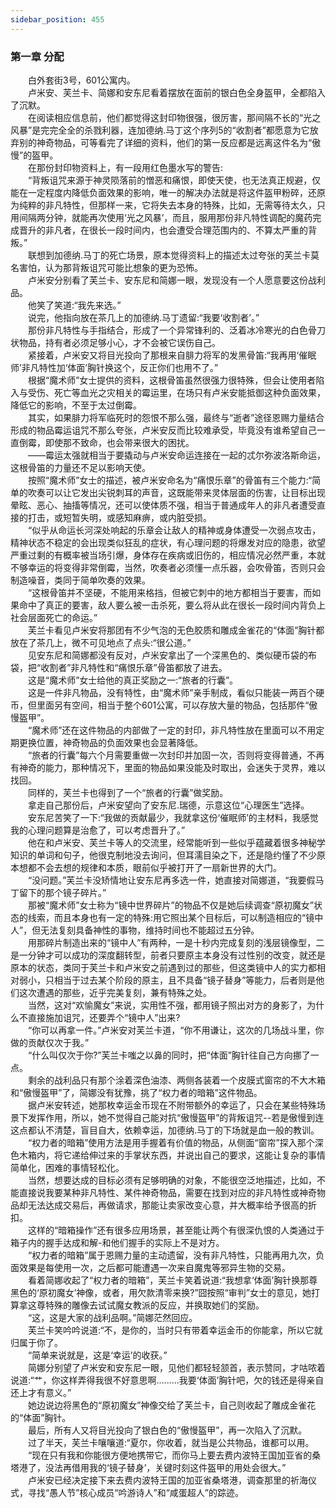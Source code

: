 ```yaml
---
sidebar_position: 455
---
```

### 第一章  分配  


　　白外套街3号，601公寓内。  
　　卢米安、芙兰卡、简娜和安东尼看着摆放在面前的银白色全身盔甲，全都陷入了沉默。  
　　在阅读相应信息前，他们都觉得这封印物很强，很厉害，那间隔不长的“光之风暴”是完完全全的杀戮利器，连加德纳.马丁这个序列5的“收割者”都愿意为它放弃别的神奇物品，可等看完了详细的资料，他们的第一反应都是远离这件名为“傲慢”的盔甲。  
　　在那份封印物资料上，有一段用红色墨水写的警告:  
　　“背叛诅咒来源于神灵陨落前的憎恶和痛恨，即使天使，也无法真正规避，仅能在一定程度内降低负面效果的影响，唯一的解决办法就是将这件盔甲粉碎，还原为纯粹的非凡特性，但那样一来，它将失去本身的特殊，比如，无需等待太久，只用间隔两分钟，就能再次使用‘光之风暴’，而且，服用那份非凡特性调配的魔药完成晋升的非凡者，在很长一段时间内，也会遭受合理范围内的、不算太严重的背叛。”  
　　联想到加德纳.马丁的死亡场景，原本觉得资料上的描述太过夸张的芙兰卡莫名害怕，认为那背叛诅咒可能比想象的更为恐怖。  
　　卢米安分别看了芙兰卡、安东尼和简娜一眼，发现没有一个人愿意要这份战利品。  
　　他笑了笑道:“我先来选。”  
　　说完，他指向放在茶几上的加德纳.马丁遗留:“我要‘收割者’。”  
　　那份非凡特性与手指结合，形成了一个异常锋利的、泛着冰冷寒光的白色骨刀状物品，持有者必须足够小心，才不会被它误伤自己。  
　　紧接着，卢米安又将目光投向了那根来自腓力将军的发黑骨笛:“我再用‘催眠师’非凡特性加‘体面’胸针换这个，反正你们也用不了。”  
　　根据“魔术师”女士提供的资料，这根骨笛虽然很强力很特殊，但会让使用者陷入与受伤、死亡等血光之灾相关的霉运里，在场只有卢米安能抵御这种负面效果，降低它的影响，不至于太过倒霉。  
　　其实，如果腓力将军临死时的怨恨不那么强，最终与“逝者”途径恩赐力量结合形成的物品霉运诅咒不那么夸张，卢米安反而比较难承受，毕竟没有谁希望自己一直倒霉，即使那不致命，也会带来很大的困扰。  
　　——霉运太强就相当于要撬动与卢米安命运连接在一起的忒尔弥波洛斯命运，这根骨笛的力量还不足以影响天使。  
　　按照“魔术师”女士的描述，被卢米安命名为“痛恨乐章”的骨笛有三个能力:“简单的吹奏可以让它发出尖锐刺耳的声音，这既能带来灵体层面的伤害，让目标出现晕眩、恶心、抽搐等情况，还可以使体质不强，相当于普通成年人的非凡者遭受直接的打击，或短暂失明，或感知麻痹，或内脏受损。  
　　“似乎从命运长河深处响起的乐章会让敌人的精神或身体遭受一次弱点攻击，精神状态不稳定的会出现类似狂乱的症状，有心理问题的将爆发对应的隐患，欲望严重过剩的有概率被当场引爆，身体存在疾病或旧伤的，相应情况必然严重，本就不够幸运的将变得非常倒霉，当然，吹奏者必须懂一点乐器，会吹骨笛，否则只会制造噪音，类同于简单吹奏的效果。  
　　“这根骨笛并不坚硬，不能用来格挡，但被它刺中的地方都相当于要害，而如果命中了真正的要害，敌人要么被一击杀死，要么将从此在很长一段时间内背负上社会层面死亡的命运。”  
　　芙兰卡看见卢米安将那团有不少气泡的无色胶质和雕成金雀花的“体面”胸针都放在了茶几上，微不可见地点了点头:“很公道。”  
　　见安东尼和简娜都没有反对，卢米安拿出了一个深黑色的、类似硬币袋的布袋，把“收割者”非凡特性和“痛恨乐章”骨笛都放了进去。  
　　这是“魔术师”女士给他的真正奖励之一:“旅者的行囊”。  
　　这是一件非凡物品，没有特性，由“魔术师”亲手制成，看似只能装一两百个硬币，但里面另有空间，相当于整个601公寓，可以存放大量的物品，包括那件“傲慢盔甲”。  
　　“魔术师”还在这件物品的内部做了一定的封印，非凡特性放在里面可以不用定期更换位置，神奇物品的负面效果也会显著降低。  
　　“旅者的行囊”每六个月需要重做一次封印并加固一次，否则将变得普通，不再有神奇的能力，那种情况下，里面的物品如果没能及时取出，会迷失于灵界，难以找回。  
　　同样的，芙兰卡也得到了一个“旅者的行囊”做奖励。  
　　拿走自己那份后，卢米安望向了安东尼.瑞德，示意这位“心理医生”选择。  
　　安东尼苦笑了一下:“我做的贡献最少，我就拿这份‘催眠师’的主材料，我感觉我的心理问题算是治愈了，可以考虑晋升了。”  
　　他在和卢米安、芙兰卡等人的交流里，经常能听到一些似乎蕴藏着很多神秘学知识的单词和句子，他很克制地没去询问，但耳濡目染之下，还是隐约懂了不少原本想都不会去想的规律和本质，眼前似乎被打开了一扇新世界的大门。  
　　“没问题。”芙兰卡没矫情地让安东尼再多选一件，她直接对简娜道，“我要假马丁留下的那个镜子碎片。”  
　　那被“魔术师”女士称为“镜中世界碎片”的物品不仅是她后续调查“原初魔女”状态的线索，而且本身也有一定的特殊:用它照出某个目标后，可以制造相应的“镜中人”，但无法复刻具备神性的事物，维持时间也不能超过五分钟。  
　　用那碎片制造出来的“镜中人”有两种，一是十秒内完成复刻的浅层镜像型，二是一分钟才可以成功的深度翻转型，前者只要原主本身没有过性别的改变，就还是原本的状态，类同于芙兰卡和卢米安之前遇到过的那些，但这类镜中人的实力都相对弱小，只相当于过去某个阶段的原主，且不具备“镜子替身”等能力，后者则是他们这次遭遇的那些，近乎完美复刻，兼有特殊之处。  
　　当然，这对“欢愉魔女”来说，实用性不强，都用镜子照出对方的身影了，为什么不直接施加诅咒，还要弄个“镜中人”出来?  
　　“你可以再拿一件。”卢米安对芙兰卡道，“你不用谦让，这次的几场战斗里，你做的贡献仅次于我。”  
　　“什么叫仅次于你?”芙兰卡嗤之以鼻的同时，把“体面”胸针往自己方向挪了一点。  
　　剩余的战利品只有那个涂着深色油漆、两侧各装着一个皮膜式窗帘的不大木箱和“傲慢盔甲”了，简娜没有犹豫，挑了“权力者的暗箱”这件物品。  
　　据卢米安转述，她那枚幸运金币现在不附带额外的幸运了，只会在某些特殊场景下发挥作用，所以，她不觉得自己能对抗“傲慢盔甲”的背叛诅咒--若是傲慢到连这点都认不清楚，盲目自大，依赖幸运，加德纳.马丁的下场就是血一般的教训。  
　　“权力者的暗箱”使用方法是用手握着有价值的物品，从侧面“窗帘”探入那个深色木箱内，将它递给伸过来的手掌状东西，并说出自己的要求，这能让复杂的事情简单化，困难的事情轻松化。  
　　当然，想要达成的目标必须有足够明确的对象，不能很空泛地描述，比如，不能直接说我要某种非凡特性、某件神奇物品，需要在找到对应的非凡特性或神奇物品却无法达成交易后，再做请求，那能让卖家改变心意，并大概率给予很高的折扣。  
　　这样的“暗箱操作”还有很多应用场景，甚至能让两个有很深仇恨的人类通过于箱子内的握手达成和解-和他们握手的实际上不是对方。  
　　“权力者的暗箱”属于恩赐力量的主动遗留，没有非凡特性，只能再用九次，负面效果是每使用一次，之后都可能遭遇一次来自魔鬼等邪异生物的交易。  
　　看着简娜收起了“权力者的暗箱”，芙兰卡笑着说道:“我想拿‘体面’胸针换那尊黑色的‘原初魔女’神像，或者，用欠款清零来换?”囧按照“审判”女士的意见，她打算拿这尊特殊的雕像去试试魔女教派的反应，并换取她们的奖励。  
　　“这，这是大家的战利品啊。”简娜茫然回应。  
　　芙兰卡笑吟吟说道:“不，是你的，当时只有带着幸运金币的你能拿，所以它就归属于你了。  
　　“简单来说就是，这是‘幸运’的收获。”  
　　简娜分别望了卢米安和安东尼一眼，见他们都轻轻颔首，表示赞同，才咕哝着说道:“艹，你这样弄得我很不好意思啊.….….我要‘体面’胸针吧，欠的钱还是得亲自还上才有意义。”  
　　她边说边将黑色的“原初魔女”神像交给了芙兰卡，自己则收起了雕成金雀花的“体面”胸针。  
　　最后，所有人又将目光投向了银白色的“傲慢盔甲”，再一次陷入了沉默。  
　　过了半天，芙兰卡嚷嚷道:“夏尔，你收着，就当是公共物品，谁都可以用。  
　　“现在只有我和你能很方便地携带它，而你马上要去费内波特王国加亚省的桑塔港了，没法再借用我的‘镜子替身’，关键时刻这件盔甲的用处会很大。”  
　　卢米安已经决定接下来去费内波特王国的加亚省桑塔港，调查那里的祈海仪式，寻找“愚人节”核心成员“吟游诗人”和“咸蛋超人”的踪迹。  

